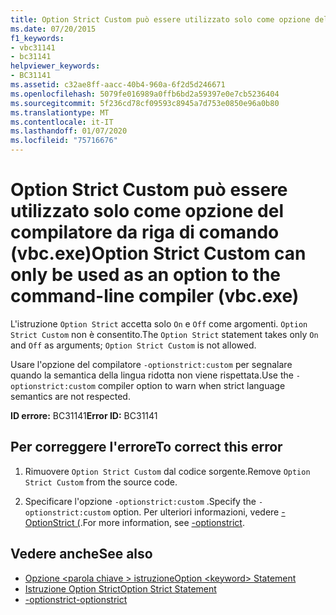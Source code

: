 ```yaml
---
title: Option Strict Custom può essere utilizzato solo come opzione del compilatore da riga di comando (vbc.exe)
ms.date: 07/20/2015
f1_keywords:
- vbc31141
- bc31141
helpviewer_keywords:
- BC31141
ms.assetid: c32ae8ff-aacc-40b4-960a-6f2d5d246671
ms.openlocfilehash: 5079fe016989a0ffb6bd2a59397e0e7cb5236404
ms.sourcegitcommit: 5f236cd78cf09593c8945a7d753e0850e96a0b80
ms.translationtype: MT
ms.contentlocale: it-IT
ms.lasthandoff: 01/07/2020
ms.locfileid: "75716676"
---
```

# <a name="option-strict-custom-can-only-be-used-as-an-option-to-the-command-line-compiler-vbcexe"></a><span data-ttu-id="3b95e-102">Option Strict Custom può essere utilizzato solo come opzione del compilatore da riga di comando (vbc.exe)</span><span class="sxs-lookup"><span data-stu-id="3b95e-102">Option Strict Custom can only be used as an option to the command-line compiler (vbc.exe)</span></span>
<span data-ttu-id="3b95e-103">L'istruzione `Option Strict` accetta solo `On` e `Off` come argomenti. `Option Strict Custom` non è consentito.</span><span class="sxs-lookup"><span data-stu-id="3b95e-103">The `Option Strict` statement takes only `On` and `Off` as arguments; `Option Strict Custom` is not allowed.</span></span>  
  
 <span data-ttu-id="3b95e-104">Usare l'opzione del compilatore `-optionstrict:custom` per segnalare quando la semantica della lingua ridotta non viene rispettata.</span><span class="sxs-lookup"><span data-stu-id="3b95e-104">Use the `-optionstrict:custom` compiler option to warn when strict language semantics are not respected.</span></span>  
  
 <span data-ttu-id="3b95e-105">**ID errore:** BC31141</span><span class="sxs-lookup"><span data-stu-id="3b95e-105">**Error ID:** BC31141</span></span>  
  
## <a name="to-correct-this-error"></a><span data-ttu-id="3b95e-106">Per correggere l'errore</span><span class="sxs-lookup"><span data-stu-id="3b95e-106">To correct this error</span></span>  
  
1. <span data-ttu-id="3b95e-107">Rimuovere `Option Strict Custom` dal codice sorgente.</span><span class="sxs-lookup"><span data-stu-id="3b95e-107">Remove `Option Strict Custom` from the source code.</span></span>  
  
2. <span data-ttu-id="3b95e-108">Specificare l'opzione `-optionstrict:custom` .</span><span class="sxs-lookup"><span data-stu-id="3b95e-108">Specify the `-optionstrict:custom` option.</span></span> <span data-ttu-id="3b95e-109">Per ulteriori informazioni, vedere [-OptionStrict (](../../visual-basic/reference/command-line-compiler/optionstrict.md).</span><span class="sxs-lookup"><span data-stu-id="3b95e-109">For more information, see [-optionstrict](../../visual-basic/reference/command-line-compiler/optionstrict.md).</span></span>  
  
## <a name="see-also"></a><span data-ttu-id="3b95e-110">Vedere anche</span><span class="sxs-lookup"><span data-stu-id="3b95e-110">See also</span></span>

- [<span data-ttu-id="3b95e-111">Opzione \<parola chiave > istruzione</span><span class="sxs-lookup"><span data-stu-id="3b95e-111">Option \<keyword> Statement</span></span>](../../visual-basic/language-reference/statements/option-keyword-statement.md)
- [<span data-ttu-id="3b95e-112">Istruzione Option Strict</span><span class="sxs-lookup"><span data-stu-id="3b95e-112">Option Strict Statement</span></span>](../../visual-basic/language-reference/statements/option-strict-statement.md)
- [<span data-ttu-id="3b95e-113">-optionstrict</span><span class="sxs-lookup"><span data-stu-id="3b95e-113">-optionstrict</span></span>](../../visual-basic/reference/command-line-compiler/optionstrict.md)

